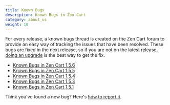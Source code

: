 ```yaml
---
title: Known Bugs 
description: Known Bugs in Zen Cart 
category: about_us
weight: 10
---
```


For every release, a known bugs thread is created on the Zen Cart forum
to provide an easy way of tracking the issues that have been resolved.
These bugs are fixed in the next release, so if you are not on the latest
release, [doing an upgrade](/user/upgrading/) is the best way to get the fix. 

*   [Known Bugs in Zen Cart 1.5.6](https://www.zen-cart.com/showthread.php?224706-Known-bugs-and-fixes-for-v1-5-6)
*   [Known Bugs in Zen Cart 1.5.5](https://www.zen-cart.com/showthread.php?219760-Known-Bugs-(and-fixes)-with-v1-5-5)
*   [Known Bugs in Zen Cart 1.5.4](https://www.zen-cart.com/showthread.php?215694-Known-Bugs-(and-fixes)-with-v1-5-4)
*   [Known Bugs in Zen Cart 1.5.3](https://www.zen-cart.com/showthread.php?213868-Known-Bugs-(and-fixes)-with-v1-5-3)
*   [Known Bugs in Zen Cart 1.5.1](https://www.zen-cart.com/showthread.php?200688-Known-Bugs-%28and-fixes%29-with-v1-5-1)

Think you've found a new bug?  Here's [how to report it](/user/about_us/bug_reporting/).
